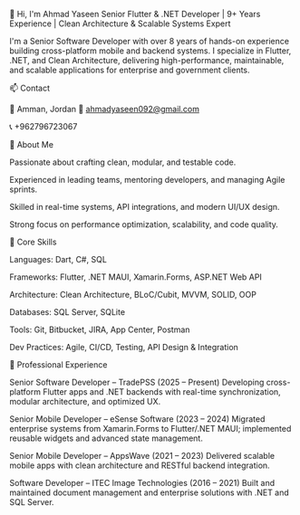 👋 Hi, I'm Ahmad Yaseen
Senior Flutter & .NET Developer | 9+ Years Experience | Clean Architecture & Scalable Systems Expert

I'm a Senior Software Developer with over 8 years of hands-on experience building cross-platform mobile and backend systems.
I specialize in Flutter, .NET, and Clean Architecture, delivering high-performance, maintainable, and scalable applications for enterprise and government clients.


📫 Contact

📍 Amman, Jordan
📧 ahmadyaseen092@gmail.com

📞 +962796723067


🧠 About Me

Passionate about crafting clean, modular, and testable code.

Experienced in leading teams, mentoring developers, and managing Agile sprints.

Skilled in real-time systems, API integrations, and modern UI/UX design.

Strong focus on performance optimization, scalability, and code quality.


🧩 Core Skills

Languages: Dart, C#, SQL

Frameworks: Flutter, .NET MAUI, Xamarin.Forms, ASP.NET Web API

Architecture: Clean Architecture, BLoC/Cubit, MVVM, SOLID, OOP

Databases: SQL Server, SQLite

Tools: Git, Bitbucket, JIRA, App Center, Postman

Dev Practices: Agile, CI/CD, Testing, API Design & Integration


💼 Professional Experience

Senior Software Developer – TradePSS (2025 – Present)
Developing cross-platform Flutter apps and .NET backends with real-time synchronization, modular architecture, and optimized UX.

Senior Mobile Developer – eSense Software (2023 – 2024)
Migrated enterprise systems from Xamarin.Forms to Flutter/.NET MAUI; implemented reusable widgets and advanced state management.

Senior Mobile Developer – AppsWave (2021 – 2023)
Delivered scalable mobile apps with clean architecture and RESTful backend integration.

Software Developer – ITEC Image Technologies (2016 – 2021)
Built and maintained document management and enterprise solutions with .NET and SQL Server.
